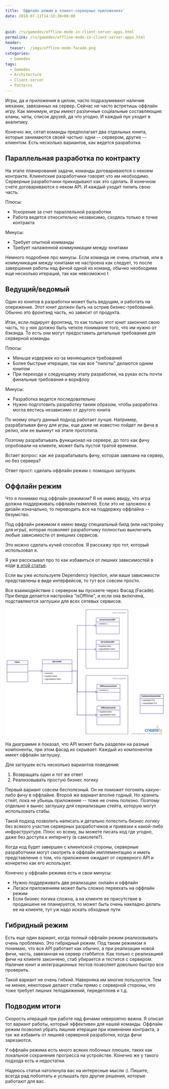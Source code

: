 ```yaml
---
title: 'Оффлайн режим в клиент-серверных приложениях'
date: 2018-07-11T14:33:30+00:00


guid: /ru/gamedev/offline-mode-in-client-server-apps.html
permalink: /ru/gamedev/offline-mode-in-client-server-apps.html
header:
  teaser:  /imgs/offline-mode-facade.png
categories:
  - Gamedev
tags:
  - Gamedev
  - Architecture
  - Client-server
  - Patterns
---
```

Игры, да и приложения в целом, часто подразумевают наличие механик, завязанных на сервер. Сейчас не часто встретишь оффлайн игру. Как минимум, игры имеют различные социальные составляющие: кланы, чаты, список друзей, да что угодно. И каждый пук уходит в аналитику.

Конечно же, сетап команды предполагает два отдельных юнита, которые занимаются своей частью: одни -- сервером, другие -- клиентом. Есть несколько вариантов, как ведется разработка.

## Параллельная разработка по контракту

На этапе планирования задачи, команды договариваются о некоем контракте. Клиентские разработчики говорят что им необходимо. Серверные разработчики прикидывают как это сделать. В конечном счете договариваются о неком API. И каждый уходит пилить свою часть.

Плюсы:

- Ускорение за счет параллельной разработки
- Работа ведется относительно независимо, сходясь только в точке контракта

Минусы:

- Требует опытной комманды
- Требует налаженной коммуникации между юнитами

Немного подробнее про минусы. Если команда не очень опытная, или в коммуникация между юнитами не настроена как следует, то после завершения работы над фичой одной из команд, обычно необходима еще несколько итераций, так как невозможно t

## Ведущий/ведомый

Один из юнитов в разработки может быть ведущим, и работать на опережение. Этот юнит должен быть на острие бизнес-требований. Обычно это фронтэнд часть, но зависит от продукта.

Итак, если лидирует фронтэнд, то как только этот юнит закончил свою часть, то у них должно быть четкое понимание того, что им нужно от бэкэнда. То есть они могут предоставить детальные требования для серверной команды.

Плюсы:

- Меньше издержек из-за меняющихся требований
- Более быстрые итерации, так как все "пилоты" делаются одним юнитом
- При переходе к следующему этапу разработки, на руках есть почти финальные требования и воркфлоу

Минусы:

- Разработка ведется последовательно
- Нужно подготовить разработку таким образом, чтобы разработка могла вестись независимо от другого юнита

По моему опыту данный подход работает лучше. Например, разрабатывая фичу для игры, еще даже не известно пойдет ли фича в релиз, или ее выкинут на этапе прототипа.

Поэтому разрабатывать функционал на сервере, до того как фичу опробовали на клиенте, может быть пустой тратой времени.

Встает вопрос: как же разрабатывать фичу, которая завязана на сервер, но без сервера?

Ответ прост: сделать оффлайн режим с помощью заглушек.

## Оффлайн режим

Что я понимаю под оффлайн режимом? Я не имею ввиду, что игра должна поддерживать оффлайн геймплей. Если это не заложено в дизайн изначально, то переводить все на поддержку оффлайна -- безумство.

Под оффлайн режимом я имею ввиду специальный билд (или настройку для игры), которая позволяет разработчику полностью выключить любые зависимости от внешних сервисов.

Это можно сделать кучей способов. Я расскажу про тот, который использовал я.

Я уже расскзывал про то как избавиться от лишних зависимостей в коде <a href="https://medium.com/@poisonousjohn/%D0%B0%D0%BD%D1%82%D0%B8%D0%BF%D0%B0%D1%82%D1%82%D0%B5%D1%80%D0%BD%D1%8B-%D0%B2-%D0%B8%D0%B3%D1%80%D0%BE%D0%B2%D0%BE%D0%B9-%D1%80%D0%B0%D0%B7%D1%80%D0%B0%D0%B1%D0%BE%D1%82%D0%BA%D0%B5-%D0%B7%D0%B0%D0%B2%D0%B8%D1%81%D0%B8%D0%BC%D0%BE%D1%81%D1%82%D0%B8-%D0%B2-%D0%BA%D0%BE%D0%B4%D0%B5-1bd879ef46ad">в этой статье</a>.

Если вы уже используете Dependency Injection, или ваши зависимости представлены в виде интерфейсов, то тут все совсем просто.

Все взаимодействие с сервером вы пускаете через Фасад (Facade). При билде делается настройка "isOffline", и если она включена, подставляются заглушки для всех сетевых сервисов.

[![Offline mode class diagram](/imgs/offline-mode-facade.png)](/imgs/offline-mode-facade.png)

На диаграмме я показал, что API может быть разделен на разные компоненты, при этом фасад их скрывает. Каждый из компонентов имеет оффлайн заглушку.

Для заглушек есть несколько вариантов поведения:

1. Возвращать один и тот же ответ
2. Реализовывать простую бизнес логику

Первый вариант совсем бесполезный. Он не поможет погонять какую-либо фичу в оффлайне. Второй же вариант вполне годный. Но хранить стейт, пока не убьешь приложение -- тоже не очень полезно. Поэтому отдельно я вынес заглушку для сериализации стейта, которую могут использовать стабы.

Такой подход позволить написать и детально потестить бизнес логику без всякого участия серверных разработчиков и привязки к какой-либо инфраструктуре. Плюс ко всему, вы можете писать код где угодно, даже без доступа к интернету (в самолете?).

Когда код будет завершен с клиентской стороны, серверные разработчики могут смотреть в оффлайн имплементацию и иметь представление о том, что приложение ожидает от серверного API и конкретно как его использует.

Конечно у оффлайн режима есть и свои минусы:

- Нужно поддерживать две реализации: онлайн и оффлайн
- Легаси приложениям может быть сложно переехать на оффлайн режим
- Если бизнес логика сложна, а на клиенте ее присутствие в продакшене не планируется, то может быть очень накладно делать ее на клиенте, тут уж надо искать обходные пути

## Гибридный режим

Есть еще один вариант, когда полный оффлайн режим реализовывать очень проблемно. Это гибридный режим. Под таким режимом я понимаю, что все API работает как обычно, а при реализации новой фичи, часть, завязанная на сервер стаббится. Как только с реализацией фичи на клиенте закончено, стаб убирается и тестится с сервером. Наличие юнит и интеграционных тестов позволяет довольно быстро все проверить.

Такой вариант не очень гибкий. Наверняка им многие пользуются. Тем не менее, некоторые делают стабы прямо с серверной стороны, что тоже требует лишних телодвижений, передеплоев и т.д.

## Подводим итоги

Скорость итераций при работе над фичами невероятно важна. Я описал тот вариант работы, который эффективен для нашей команды. Оффлайн режим позволил убрать лишние итерации при изменении контракта, а так же избавить от лишней серверной разработки, когда фичи зарезаются.

У оффлайн режима есть много всяких побочных плюшек, таких как локальное сохранение прогресса на устройстве. Конечно же у такого подхода есть и недостатки.

Надеюсь статья натолкнула вас на интересные мысли :). Пишите, всегда рад поболтать и услышать про другие решения, которые работают для вас.